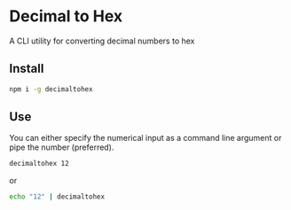 # Decimal to Hex

A CLI utility for converting decimal numbers to hex

## Install

```sh
npm i -g decimaltohex
```

## Use

You can either specify the numerical input as a command line argument or pipe the number (preferred).

```sh
decimaltohex 12
```

or

```sh
echo "12" | decimaltohex
```
